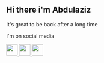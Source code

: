 ## Hi there i'm Abdulaziz

It's great to be back after a long time <br/>

I'm on social media <br/>

<a href="https://t.me/akiylov">
<img src="https://uxwing.com/wp-content/themes/uxwing/download/brands-and-social-media/telegram-white-icon.png" width="30px"/>
<a/>
<a href="https://t.me/akiylov" >
<img src="https://toppng.com/uploads/preview/white-instagram-icon-instagram-logo-instagram-instagram-icon-white-11553385558clvu7hxuql.png" width="30px" />
<a/>
<a href="https://t.me/akiylov">
<img src="https://p1.hiclipart.com/preview/283/435/762/linkedin-icon-text-logo-line-symbol-blackandwhite-square-png-clipart.jpg" width="30px"/>
<a/>


